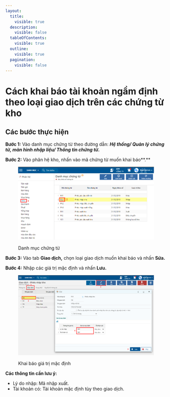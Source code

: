 ```yaml
---
layout:
  title:
    visible: true
  description:
    visible: false
  tableOfContents:
    visible: true
  outline:
    visible: true
  pagination:
    visible: false
---
```


# Cách khai báo tài khoản ngầm định theo loại giao dịch trên các chứng từ kho

## Các bước thực hiện&#x20;

**Bước 1:** Vào danh mục chứng từ theo đường dẫn: _**Hệ thống/ Quản lý chứng từ, màn hình nhập liệu/ Thông tin chứng từ.**_&#x20;

**Bước 2:** Vào phân hệ kho, nhấn vào mã chứng từ muốn khai báo**.**

<figure><img src="../.gitbook/assets/khai báo sổ kho 01.png" alt=""><figcaption><p>Danh mục chứng từ</p></figcaption></figure>

**Bước 3:** Vào tab **Giao dịch,** chọn loại giao dịch muốn khai báo và nhấn **Sửa.**

**Bước 4:** Nhập các giá trị mặc định và nhấn **Lưu.**

<figure><img src="../.gitbook/assets/khai báo sổ kho 02.png" alt=""><figcaption><p>Khai báo giá trị mặc định</p></figcaption></figure>

**Các thông tin cần lưu ý:**

* Lý do nhập: Mã nhập xuất.&#x20;
* Tài khoản có: Tài khoản mặc định tùy theo giao dịch.
